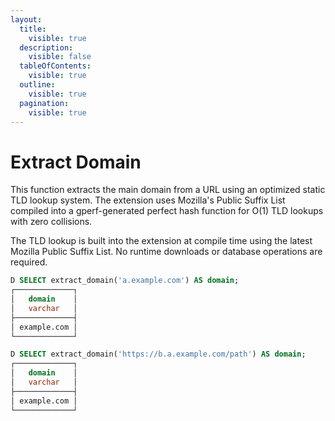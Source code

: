 ```yaml
---
layout:
  title:
    visible: true
  description:
    visible: false
  tableOfContents:
    visible: true
  outline:
    visible: true
  pagination:
    visible: true
---
```


# Extract Domain

This function extracts the main domain from a URL using an optimized static TLD lookup system. The extension uses Mozilla's Public Suffix List compiled into a gperf-generated perfect hash function for O(1) TLD lookups with zero collisions.

The TLD lookup is built into the extension at compile time using the latest Mozilla Public Suffix List. No runtime downloads or database operations are required.

```sql
D SELECT extract_domain('a.example.com') AS domain;
┌─────────────┐
│   domain    │
│   varchar   │
├─────────────┤
│ example.com │
└─────────────┘

D SELECT extract_domain('https://b.a.example.com/path') AS domain;
┌─────────────┐
│   domain    │
│   varchar   │
├─────────────┤
│ example.com │
└─────────────┘
```
